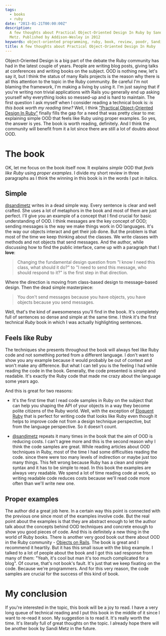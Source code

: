 ```yaml
---
tags:
  - books
  - ruby
date: "2013-01-21T00:00:00Z"
description:
  A few thoughts about Practical Object-Oriented Design In Ruby by Sandi
  Metz. Published by Addison-Wesley in 2012
keywords: object-oriented programming, ruby, book, review, poodr, Sandi Metz
title: A few thoughts about Practical Object-Oriented Design In Ruby
---
```


Object-Oriented Design is a big part of the debate the Ruby community has had
in the latest couple of years. People are writing blog posts, giving talks at
conferences and writing books on the subject. OOD is nothing new, let's say
it, but I think the status of many Rails projects is the reason why there is
all this attention to the topic in the Ruby community. Be careful I'm not
blaming the framework, I'm making a living by using it. I'm just saying that
if you're writing non trivial applications with Rails you generally end up
asking yourself why everything looks so messed-up and is hard to maintain. The
first question I ask myself when I consider reading a technical book is: _is
this book worth my reading time?_ Well, I think ["Practical Object-Oriented
Design In Ruby"](http://www.poodr.info/) finally fills the gap for a
need that was pretty clear to me: explaining simple OOD that feels like Ruby
using proper examples. So yes, the answer is yes. The book is worth reading,
definitely. And I think the community will benefit from it a lot since there
are still a lot of doubts about OOD.

# The book

OK, let me focus on the book itself now. It explains _simple_ OOD that _feels
like Ruby_ using _proper examples_. I divide my short review in three
paragraphs as I think the winning in this book is in the words I put in
italics.

## Simple

[@sandimetz](https://twitter.com/sandimetz) writes in a dead simple way. Every
sentence is clear and well crafted. She uses a lot of metaphors in the book and
most of them are just perfect. I'll give you an example of a concept that I
find crucial for basic understanding of OOD. I think messages are the key
concept of OOD; sending messages is the way we make things work in OO
languages. It's the way our objects interact and get their job done. But the
problem is that most of the time we keep thinking about the classes. We write
classes with methods and not objects that send messages. And the author, while
discussing how to find the public interface, came up with a paragraph that I
**love**:

> Changing the fundamental design question from "I know I need this class,
> what should it do?" to "I need to send this message, who should respond to
> it?" is the first step in that direction.

Where the direction is moving from class-based design to message-based design.
Then the dead simple masterpiece:

> You don't send messages because you have objects, you have objects because
> you send messages.

Well, that's the kind of awesomeness you'll find in the book. It's completely
full of sentences so dense and simple at the same time. I think it's the first
technical _Ruby_ book in which I was actually highlighting sentences.

## Feels like Ruby

The techniques she presents throughout the book will always feel like Ruby code
and not something ported from a different language. I don't want to show you
any example because it would probably be out of context and won't make any
difference. But what I can tell you is the feeling I had while reading the code
in the book. Generally, the code presented is simple and readable. It's exactly
the Ruby code that made me crazy about the language some years ago.

And this is great for two reasons:

- It's the first time that I read code samples in Ruby on the subject that can
  help you shaping the API of your objects in a way they become polite citizens
  of the Ruby world. Well, with the exception of [Eloquent
  Ruby](http://eloquentruby.com/) that is perfect for writing code that looks
  like Ruby even though it helps to improve code not from a design technique
  perspective, but from the language perspective. So it doesn't count.

- [@sandimetz](https://twitter.com/sandimetz) repeats it many times in the book
  that the aim of OOD is reducing costs. I can't agree more and this is the
  second reason why I think the code samples are great. While reading articles
  about OOD techniques in Ruby, most of the time I had some difficulties reading
  the code. since there were too many levels of indirection or maybe just too
  many things. This felt wrong because Ruby has a clean and simple syntax and it
  has to be simple to read. In this book the examples are always very readable.
  We spend a lot of time reading code at work, so writing readable code reduces
  costs because we'll read code more often than we'll write new one.

## Proper examples

The author did a great job here. In a certain way this point is connected with
the previous one since most of the examples involve code. But the real point
about the examples is that they are abstract enough to let the author talk
about the concepts behind OOD techniques and concrete enough to show you good
pieces of code. And this is definitely a new thing in the world of Ruby books.
There is another very good book out there about OOD in the Ruby community -
[Objects on Rails](http://objectsonrails.com/). The book is great and I
recommend it heartily. But it has this small issue with the blog example. I
talked to a lot of people about the book and I got this sad response from many
of them: "Yeah, it's cool but man it's too much complicated for a blog". Of
course, that's not book's fault. It's just that we keep fixating on the code.
Because we're programmers. And for this very reason, the code samples are
crucial for the success of this kind of book.

# My conclusion

If you're interested in the topic, this book will be a joy to read. I have a
very long queue of technical reading and I put this book in the middle of it
since I want to re-read it soon. My suggestion is to read it. It's really worth
the time. It's literally full of great thoughts on the topic. I already hope
there will be another book by Sandi Metz in the future.
